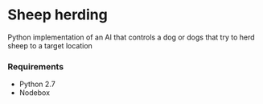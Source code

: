 Sheep herding
=============

Python implementation of an AI that controls a dog or dogs that try to herd sheep to a target location


### Requirements

 - Python 2.7
 - Nodebox
